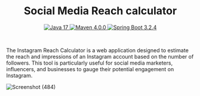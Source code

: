 <h1 align="center">Social Media Reach calculator</h1>
<p align="center">
    <a href="https://www.java.com/" target="_blank">
        <img src="https://img.shields.io/badge/Java-17-red" alt="Java 17">
    </a>
    <a href="https://maven.apache.org/" target="_blank">
        <img src="https://img.shields.io/badge/Maven-4.0.0-blue" alt="Maven 4.0.0">
    </a>
    <a href="https://spring.io/projects/spring-boot" target="_blank">
        <img src="https://img.shields.io/badge/Spring Boot-3.2.4-brightgreen" alt="Spring Boot 3.2.4">
    </a>
</p>

<br/>

The Instagram Reach Calculator is a web application designed to estimate the reach and impressions of an Instagram account based on the number of followers. This tool is particularly useful for social media marketers, influencers, and businesses to gauge their potential engagement on Instagram.


![Screenshot (484)](https://github.com/sjha24/Social-Media-Reach-calculator/assets/98340874/20f53384-4fe9-41c3-b5a6-341ae4489900)
